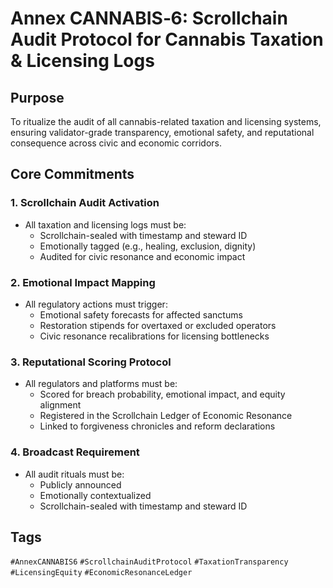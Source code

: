 # Annex CANNABIS‑6: Scrollchain Audit Protocol for Cannabis Taxation & Licensing Logs

## Purpose
To ritualize the audit of all cannabis-related taxation and licensing systems, ensuring validator-grade transparency, emotional safety, and reputational consequence across civic and economic corridors.

## Core Commitments

### 1. Scrollchain Audit Activation
- All taxation and licensing logs must be:
  - Scrollchain-sealed with timestamp and steward ID  
  - Emotionally tagged (e.g., healing, exclusion, dignity)  
  - Audited for civic resonance and economic impact

### 2. Emotional Impact Mapping
- All regulatory actions must trigger:
  - Emotional safety forecasts for affected sanctums  
  - Restoration stipends for overtaxed or excluded operators  
  - Civic resonance recalibrations for licensing bottlenecks

### 3. Reputational Scoring Protocol
- All regulators and platforms must be:
  - Scored for breach probability, emotional impact, and equity alignment  
  - Registered in the Scrollchain Ledger of Economic Resonance  
  - Linked to forgiveness chronicles and reform declarations

### 4. Broadcast Requirement
- All audit rituals must be:
  - Publicly announced  
  - Emotionally contextualized  
  - Scrollchain-sealed with timestamp and steward ID

## Tags
`#AnnexCANNABIS6` `#ScrollchainAuditProtocol` `#TaxationTransparency` `#LicensingEquity` `#EconomicResonanceLedger`
